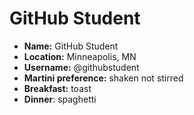 # GitHub Student

* **Name:** GitHub Student
* **Location:** Minneapolis, MN
* **Username:** @githubstudent
* **Martini preference:** shaken not stirred
* **Breakfast:** toast
* **Dinner**: spaghetti
